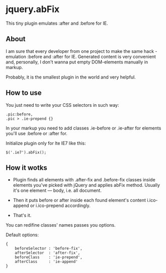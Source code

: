 jquery.abFix
============

This tiny plugin emulates :after and :before for IE. 

About
-----
I am sure that every developer from one project to make the same hack - emulation :before and :after for IE. Generated content is very convenient and, personally, I don't wanna put empty DOM-elements manually in markup.

Probably, it is the smallest plugin in the world and very helpful.

How to use
----------
You just need to write your CSS selectors in such way: 
	
	.pic:before,
    .pic > .ie-prepend {}

In your markup you need to add classes .ie-before or .ie-after for elements you'll use :before or :after for.

Initialize plugin only for lte IE7 like this:

	$('.ie7').abFix();

How it wotks
------------	
- Plugin finds all elements with .after-fix and .before-fix classes inside elements you've picked with jQuery and applies abFix method. Usually it's one element — body, i.e. all document.

- Then it puts before or after inside each found element's content i.ico-append or i.ico-prepend accordingly.

- That's it.

You can redifine classes' names passes you options.

Default options: 

	{
		beforeSelector : 'before-fix',
	    afterSelector  : 'after-fix',
	    beforeClass    : 'ie-prepend',
	    afterClass     : 'ie-append'
	}
